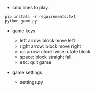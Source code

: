 * cmd lines to play:
```
pip install -r requirements.txt
python game.py
```
* game keys
  - left arrow: block move left
  - right arrow: block move right
  - up arrow: clock-wise rotate block
  - space: block straight fall
  - esc: quit game

* game settings
  - settings.py